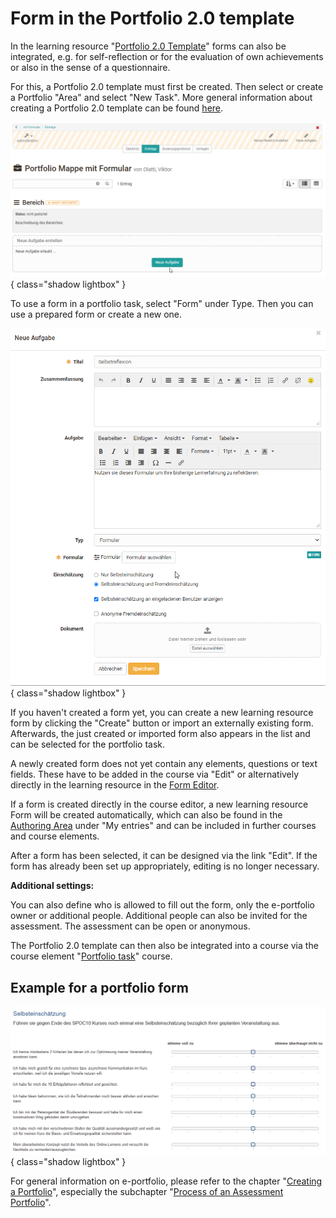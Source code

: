 # Form in the Portfolio 2.0 template

In the learning resource "[Portfolio 2.0 Template](../learningresources/Portfolio_template_Creation.md)" forms can also be integrated, e.g. for self-reflection or for the evaluation of own achievements or also in the sense of a questionnaire.

For this, a Portfolio 2.0 template must first be created. Then select or create a Portfolio "Area" and select "New Task". More general information about creating a Portfolio 2.0 template can be found [here](../learningresources/Portfolio_template_Administration_and_editing.md).

![Portfolio template](assets/Formular_eportfolio.png){ class="shadow lightbox" }

To use a form in a portfolio task, select "Form" under Type. Then you can use a prepared form or create a new one.

![Create portfolio task with form](assets/portfolio_Aufgabe1.png){ class="shadow lightbox" }

If you haven't created a form yet, you can create a new learning resource form by clicking the "Create" button or import an externally existing form. Afterwards, the just created or imported form also appears in the list and can be selected for the portfolio task.

A newly created form does not yet contain any elements, questions or text fields. These have to be added in the course via "Edit" or alternatively directly in the learning resource in the [Form Editor](Form_editor_Questionnaire_editor.md).

If a form is created directly in the course editor, a new learning resource Form will be created automatically, which can also be found in the [Authoring Area](../area_modules/Authoring.md) under "My entries" and can be included in further courses and course elements.

After a form has been selected, it can be designed via the link "Edit". If the form has already been set up appropriately, editing is no longer necessary.

**Additional settings:**

You can also define who is allowed to fill out the form, only the e-portfolio owner or additional people. Additional people can also be invited for the assessment. The assessment can be open or anonymous.

The Portfolio 2.0 template can then also be integrated into a course via the course element "[Portfolio task](../learningresources/Creating_Portfolio_Tasks.md)" course.

## Example for a portfolio form

![Example form in portfolio](assets/Portfolio_Formular.png){ class="shadow lightbox" }

For general information on e-portfolio, please refer to the chapter "[Creating a Portfolio](../area_modules/index.md)", especially the subchapter "[Process of an Assessment Portfolio](../portfolio/Process_of_an_assessment_portfolio.md)".
